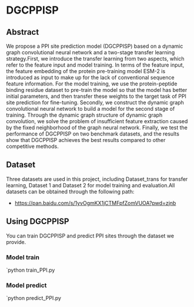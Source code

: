# DGCPPISP
## Abstract
  We propose a PPI site prediction model (DGCPPISP) based on a dynamic graph convolutional neural network and a two-stage transfer learning strategy.First, we introduce the transfer learning from two aspects, which refer to the feature input and model training. In terms of the feature input, the feature embedding of the protein pre-training model ESM-2 is introduced as input to make up for the lack of conventional sequence feature information. For the model training, we use the protein-peptide binding residue dataset to pre-train the model so that the model has better initial parameters, and then transfer these weights to the target task of PPI site prediction for fine-tuning. Secondly, we construct the dynamic graph convolutional neural network to build a model for the second stage of training. Through the dynamic graph structure of dynamic graph convolution, we solve the problem of insufficient feature extraction caused by the fixed neighborhood of the graph neural network. Finally, we test the performance of DGCPPISP on two benchmark datasets, and the results show that DGCPPISP achieves the best results compared to other competitive methods. 
## Dataset
  Three datasets are used in this project, including Dataset_trans for transfer learning, Dataset 1 and Dataset 2 for model training and evaluation.All datasets can be obtained through the following path:
  * https://pan.baidu.com/s/1yvOgmKX1jCTMFpfZomVUOA?pwd=zjnb
## Using DGCPPISP
  You can train DGCPPISP and predict PPI sites through the dataset we provide.
### Model train
  `python train_PPI.py
### Model predict
  `python predict_PPI.py
